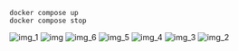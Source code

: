 ```
docker compose up
docker compose stop
```

![img_1](https://github.com/user-attachments/assets/41d1b601-e527-4f1f-81b3-170bcc15c20c)
![img](https://github.com/user-attachments/assets/b2e36dee-ffac-48eb-961f-3358a7e272e1)
![img_6](https://github.com/user-attachments/assets/0bc9b200-962c-4848-bea1-ee73876ebda3)
![img_5](https://github.com/user-attachments/assets/7445c3f4-cf83-40ad-8569-bb77963f5bfc)
![img_4](https://github.com/user-attachments/assets/cc2a30c5-0c50-45e5-9b85-a9c24303ef25)
![img_3](https://github.com/user-attachments/assets/ea9225a3-ee2a-40d7-8f68-c2fc604be861)
![img_2](https://github.com/user-attachments/assets/668072f3-c5a9-47c2-b6cf-7363e3dfcee8)
